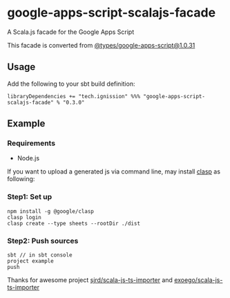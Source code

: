 # google-apps-script-scalajs-facade

A Scala.js facade for the Google Apps Script

This facade is converted from [@types/google-apps-script@1.0.31](https://www.npmjs.com/package/@types/google-apps-script/v/1.0.31)

## Usage

Add the following to your sbt build definition:

    libraryDependencies += "tech.ignission" %%% "google-apps-script-scalajs-facade" % "0.3.0"

## Example
### Requirements
- Node.js

If you want to upload a generated js via command line, may install [clasp](https://github.com/google/clasp/) as following:

### Step1: Set up
    npm install -g @google/clasp
    clasp login
    clasp create --type sheets --rootDir ./dist

### Step2: Push sources
    
    sbt // in sbt console
    project example
    push

Thanks for awesome project [sjrd/scala-js-ts-importer](https://github.com/sjrd/scala-js-ts-importer) and [exoego/scala-js-ts-importer](https://github.com/exoego/scala-js-ts-importer)
